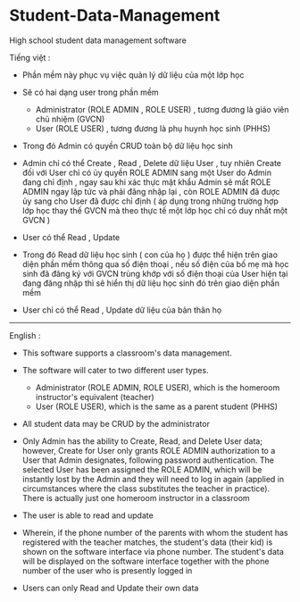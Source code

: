 # Student-Data-Management
High school student data management software

Tiếng việt :

- Phần mềm này phục vụ việc quản lý dữ liệu của một lớp học

- Sẽ có hai dạng user trong phần mềm
  + Administrator (ROLE ADMIN , ROLE USER) , tương đương là giáo viên chủ nhiệm (GVCN)
  + User (ROLE USER) , tương đương là phụ huynh học sinh (PHHS)
    
- Trong đó Admin có quyền CRUD toàn bộ dữ liệu học sinh
- Admin chỉ có thể Create , Read , Delete dữ liệu User , tuy nhiên Create đối với User chỉ có ủy quyền ROLE ADMIN sang một User do Admin đang chỉ định , ngay sau khi xác thực mật khẩu Admin sẽ mất ROLE ADMIN ngay lập tức và phải đăng nhập lại , còn ROLE ADMIN đã được ủy sang cho User đã được chỉ định ( áp dụng trong những trường hợp lớp học thay thế GVCN mà theo thực tế một lớp học chỉ có duy nhất một GVCN )

- User có thể Read , Update
- Trong đó Read dữ liệu học sinh ( con của họ ) được thể hiện trên giao diện phần mềm thông qua số điện thoại , nếu số điện của bố mẹ mà học sinh đã đăng ký với GVCN trùng khớp với số điện thoại của User hiện tại đang đăng nhập thì sẽ hiển thị dữ liệu học sinh đó trên giao diện phần mềm
- User chỉ có thể Read , Update dữ liệu của bản thân họ

---------------------------------------------------------------------

English :

- This software supports a classroom's data management.

- The software will cater to two different user types.
  + Administrator (ROLE ADMIN, ROLE USER), which is the homeroom instructor's equivalent (teacher)
  + User (ROLE USER), which is the same as a parent student (PHHS)

- All student data may be CRUD by the administrator
- Only Admin has the ability to Create, Read, and Delete User data; however, Create for User only grants ROLE ADMIN authorization to a User that Admin designates, following password authentication. The selected User has been assigned the ROLE ADMIN, which will be instantly lost by the Admin and they will need to log in again (applied in circumstances where the class substitutes the teacher in practice). There is actually just one homeroom instructor in a classroom

- The user is able to read and update
- Wherein, if the phone number of the parents with whom the student has registered with the teacher matches, the student's data (their kid) is shown on the software interface via phone number. The student's data will be displayed on the software interface together with the phone number of the user who is presently logged in
- Users can only Read and Update their own data

